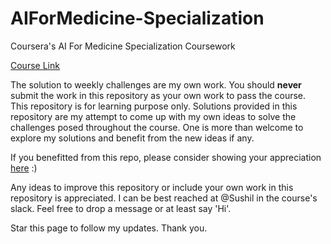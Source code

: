 # AIForMedicine-Specialization
Coursera's AI For Medicine Specialization Coursework

[Course Link](https://www.coursera.org/specializations/ai-for-medicine)

The solution to weekly challenges are my own work. You should **never** submit the work in this repository as your own work to pass the course. This repository is for learning purpose only. Solutions provided in this repository are my attempt to come up with my own ideas to solve the challenges posed throughout the course. One is more than welcome to explore my solutions and benefit from the new ideas if any.

If you benefitted from this repo, please consider showing your appreciation [here](https://www.buymeacoffee.com/ey0XpgZ) :)

Any ideas to improve this repository or include your own work in this repository is appreciated. I can be best reached at @Sushil in the course's slack. Feel free to drop a message or at least say 'Hi'.

Star this page to follow my updates.
Thank you.

